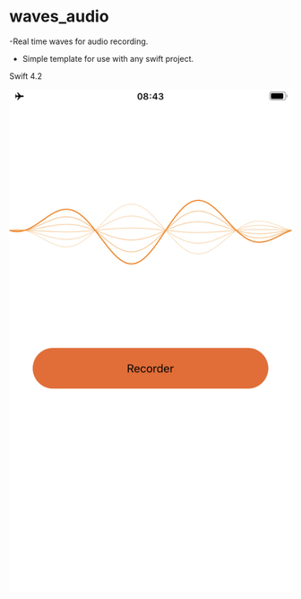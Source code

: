 # waves_audio

-Real time waves for audio recording.
- Simple template for use with any swift project.

Swift 4.2

![alt](IMG_BCB50828EA0D-1.jpeg)
